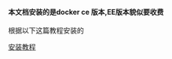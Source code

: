 #### 本文档安装的是docker ce 版本,EE版本貌似要收费

根据以下这篇教程安装的

<a href="https://www.cnblogs.com/yufeng218/p/8370670.html" target="_blank">安装教程<a/>